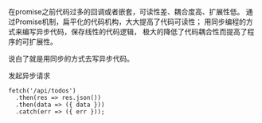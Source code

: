 

在promise之前代码过多的回调或者嵌套，可读性差、耦合度高、扩展性低。
通过Promise机制，扁平化的代码机构，大大提高了代码可读性；
用同步编程的方式来编写异步代码，保存线性的代码逻辑，
极大的降低了代码耦合性而提高了程序的可扩展性。

说白了就是用同步的方式去写异步代码。


发起异步请求

    fetch('/api/todos')
      .then(res => res.json())
      .then(data => ({ data }))
      .catch(err => ({ err }));
      
      
      